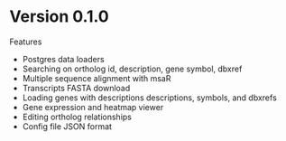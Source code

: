 # Version 0.1.0

Features

- Postgres data loaders
- Searching on ortholog id, description, gene symbol, dbxref
- Multiple sequence alignment with msaR
- Transcripts FASTA download
- Loading genes with descriptions descriptions, symbols, and dbxrefs
- Gene expression and heatmap viewer
- Editing ortholog relationships
- Config file JSON format
